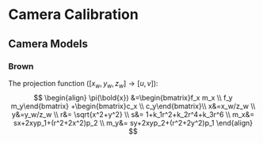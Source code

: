 # Camera Calibration

## Camera Models

### Brown

The projection function ($[x_w,y_w,z_w] \to [u,v]$):
$$
\begin{align}
\pi(\bold{x}) &=\begin{bmatrix}f_x m_x \\ f_y m_y\end{bmatrix}
+\begin{bmatrix}c_x \\ c_y\end{bmatrix}\\
x&=x_w/z_w \\ y&=y_w/z_w \\
r&= \sqrt{x^2+y^2} \\
s&= 1+k_1r^2+k_2r^4+k_3r^6 \\
m_x&= sx+2xyp_1+(r^2+2x^2)p_2 \\
m_y&= sy+2xyp_2+(r^2+2y^2)p_1
\end{align}
$$
